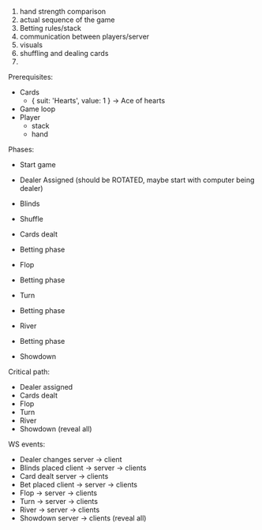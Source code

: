 1) hand strength comparison
2) actual sequence of the game
3) Betting rules/stack
4) communication between players/server
5) visuals
6) shuffling and dealing cards
7) 


Prerequisites:
- Cards
  - { suit: 'Hearts', value: 1 } -> Ace of hearts
- Game loop
- Player
  - stack
  - hand

Phases:
- Start game

- Dealer Assigned (should be ROTATED, maybe start with computer being dealer)
- Blinds
- Shuffle
- Cards dealt
- Betting phase
- Flop
- Betting phase
- Turn
- Betting phase
- River
- Betting phase
- Showdown

Critical path:
- Dealer assigned
- Cards dealt
- Flop
- Turn
- River
- Showdown (reveal all)

WS events:
- Dealer changes server -> client
- Blinds placed client -> server -> clients
- Card dealt server -> clients
- Bet placed client -> server -> clients
- Flop -> server -> clients
- Turn -> server -> clients
- River -> server -> clients
- Showdown server -> clients (reveal all)